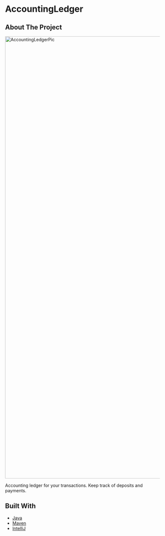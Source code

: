 # AccountingLedger
## About The Project
<img width="1440" alt="AccountingLedgerPic" src="https://github.com/tylerlinen/AccountingLedger/assets/66691586/8ec3fa50-5b34-4c59-92fa-d26be61ea088">



Accounting ledger for your transactions.  Keep track of deposits and payments.  

## Built With

- [Java](https://www.java.com/en/)
- [Maven](https://www.javascript.com/)
- [IntelliJ](https://maven.apache.org/)

